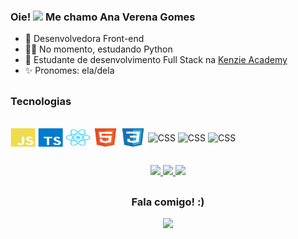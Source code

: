 ### Oie! <img src="https://raw.githubusercontent.com/MartinHeinz/MartinHeinz/master/wave.gif" width="20px"> Me chamo Ana Verena Gomes 

- 🎨 Desenvolvedora Front-end 
- 👩‍💻 No momento, estudando Python
- 🔭 Estudante de desenvolvimento Full Stack na <a href="https://kenzie.com.br/quem-somos?utm_term=kenzie%20academy&utm_campaign=INSC-PER-2022-TERMOS-MARCA-SEARCH&utm_source=adwords&utm_medium=ppc&hsa_acc=2166776305&hsa_cam=15853756022&hsa_grp=137371409172&hsa_ad=574454391791&hsa_src=g&hsa_tgt=kwd-392539756225&hsa_kw=kenzie%20academy&hsa_mt=b&hsa_net=adwords&hsa_ver=3&gclid=CjwKCAjwx7GYBhB7EiwA0d8oe41a1YVdwIhWWArTZDv0ml9hs63311AVDNLZWp6Iu-Kdyb3P4yoWIRoCy-UQAvD_BwE" target="_blank">Kenzie Academy</a> 
- ✨ Pronomes: ela/dela

</div>
  
  ##
  ### Tecnologias
  
  <div style="display: inline_block"><br>
  <img align="center" alt="Js" height="30" width="40" src="https://raw.githubusercontent.com/devicons/devicon/master/icons/javascript/javascript-plain.svg">
  <img align="center" alt="Ts" height="30" width="40" src="https://raw.githubusercontent.com/devicons/devicon/master/icons/typescript/typescript-plain.svg">
  <img align="center" alt="React" height="30" width="40" src="https://raw.githubusercontent.com/devicons/devicon/master/icons/react/react-original.svg">
  <img align="center" alt="HTML" height="30" width="40" src="https://raw.githubusercontent.com/devicons/devicon/master/icons/html5/html5-original.svg">
  <img align="center" alt="CSS" height="30" width="40" src="https://raw.githubusercontent.com/devicons/devicon/master/icons/css3/css3-original.svg">
  <img align="center" alt="CSS" height="40" width="40" src="https://img.icons8.com/fluency/48/000000/node-js.png">
  <img align="center" alt="CSS" height="40" width="40" src="https://img.icons8.com/color/48/000000/postgreesql.png">
  <img align="center" alt="CSS" height="40" width="40" src="https://cdn.jsdelivr.net/gh/devicons/devicon/icons/python/python-original.svg">

  
  
</div>

##

<div align="center">
<a href="https://github.com/anavgbc/">
  <img width="40%" src="https://github-readme-stats.vercel.app/api?username=anavgbc&show_icons=true&theme=radical&include_all_commits=true&count_private=true"/>
  <img width="40%" src="https://github-readme-stats.vercel.app/api/top-langs/?username=anavgbc&layout=compact&langs_count=7&theme=radical"/>
  <img src ="https://github-readme-streak-stats.herokuapp.com?user=anavgbc&theme=radical&hide_border=true&background=FFFFFF00">

</a>


  ##
  ### Fala comigo! :)
  <div> 
    
  <a href="https://www.linkedin.com/in/agomesbc/" target="_blank"><img src="https://img.shields.io/badge/-LinkedIn-%230077B5?style=for-the-badge&logo=linkedin&logoColor=white" target="_blank"></a>  
</div>
